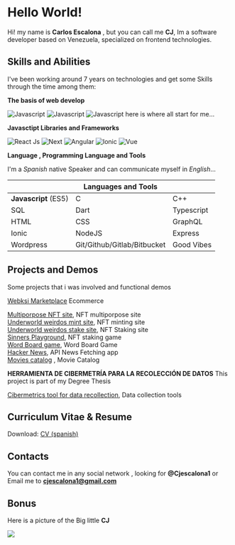 
# Hello World!

Hi!  my name is **Carlos Escalona** , but you can call me **CJ**, Im a software developer based on Venezuela, specialized on frontend technologies.
 
 ## Skills and Abilities 
 I've been working around 7 years on technologies and get some Skills through the time among them:
 
 **The basis of web develop** 
 
![Javascript](https://img.shields.io/badge/HTML-High-brightgreen)  ![Javascript](https://img.shields.io/badge/CSS-High-brightgreen)  ![Javascript](https://img.shields.io/badge/Javascript-High-brightgreen)
here is where all start for me...

**Javasctipt Libraries and Frameworks**


![React Js](https://img.shields.io/badge/ReactJS-High-green) ![Next](https://img.shields.io/badge/Next-High-green) ![Angular](https://img.shields.io/badge/Angular-Medium_High-yellow) ![Ionic](https://img.shields.io/badge/Ionic-Medium-yellow) ![Vue](https://img.shields.io/badge/VUE-Low-orange)

**Language , Programming Language and Tools** 

I'm a *Spanish* native Speaker and can communicate myself in *English*...

|                |Languages   and Tools |                              |
|----------------|-------------------------------|-----------------------------|
|**Javascript** (ES5)|C            |C++            |
|SQL          | Dart             |    Typescript       |
|HTML         | CSS |	GraphQL  	|
|Ionic | NodeJS  | Express  |
|Wordpress | Git/Github/Gitlab/Bitbucket | Good Vibes |
  

## Projects and Demos

Some projects that i was involved and functional demos

[Webksi Marketplace](https://webksi.com/)  Ecommerce

[Multiporpose NFT site](https://connection.underworldweirdos.com/), NFT multiporpose site    
[Underworld weirdos mint site](https://mint.underworldweirdos.com/), NFT minting site    
[Underworld weirdos stake site](https://stake.underworldweirdos.com/), NFT Staking site  
[Sinners Playground](https://sinnersplayground.wtf/), NFT staking game   
[Word Board game](sharp-goldberg-4b537f.netlify.app/), Word Board Game     
[Hacker News](https://vibrant-hoover-1c5625.netlify.app/), API News Fetching app  
[Movies catalog](https://cjescalona1.github.io/movies-fe/)  , Movie Catalog  
  
  
**HERRAMIENTA DE CIBERMETRÍA PARA LA RECOLECCIÓN DE DATOS**
This project is part of my Degree Thesis  

[Cibermetrics tool for data recollection](https://tegclient.netlify.app/), Data collection tools

## Curriculum Vitae & Resume
Download: [CV (spanish)](https://drive.google.com/file/d/1T-b9s-oVd7ttykMOir_9S7ER7_vBkprc/view?usp=sharing) 

## Contacts 
You can contact me in any social network , looking for **@Cjescalona1**
or Email me  to  **cjescalona1@gmail.com**
 
 
 ## Bonus 

Here is a picture of the Big little  **CJ** 

 
![](https://pbs.twimg.com/media/FOqY9-XXEAQwv7g?format=jpg&name=large)
